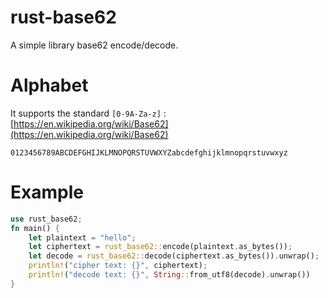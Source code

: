 # rust-base62
A simple library base62 encode/decode.

# Alphabet
It supports the standard `[0-9A-Za-z]` : [https://en.wikipedia.org/wiki/Base62](https://en.wikipedia.org/wiki/Base62)

```
0123456789ABCDEFGHIJKLMNOPQRSTUVWXYZabcdefghijklmnopqrstuvwxyz
```

# Example
```rust
use rust_base62;
fn main() {
    let plaintext = "hello";
    let ciphertext = rust_base62::encode(plaintext.as_bytes());
    let decode = rust_base62::decode(ciphertext.as_bytes()).unwrap();
    println!("cipher text: {}", ciphertext);
    println!("decode text: {}", String::from_utf8(decode).unwrap())
}
```

